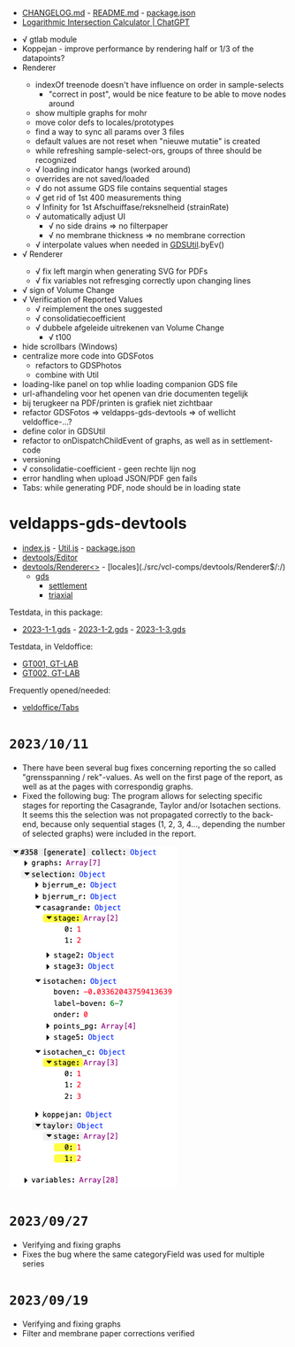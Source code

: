 * [CHANGELOG.md]() - [README.md]() - [package.json]()
* [Logarithmic Intersection Calculator | ChatGPT](https://chat.openai.com/c/67d5b1ca-d557-49fa-ba01-abd69f5cee30)

> 
* √ gtlab module
* Koppejan - improve performance by rendering half or 1/3 of the datapoints?
* Renderer<triaxial>
	* indexOf treenode doesn't have influence on order in sample-selects
		* "correct in post", would be nice feature to be able to move nodes around
	* show multiple graphs for mohr
	* move color defs to locales/prototypes
	* find a way to sync all params over 3 files
	* default values are not reset when "nieuwe mutatie" is created
	* while refreshing sample-select-ors, groups of three should be recognized
	* √ loading indicator hangs (worked around)
	* overrides are not saved/loaded
	* √ do not assume GDS file contains sequential stages
	* √ get rid of 1st 400 measurements thing
	* √ Infinity for 1st Afschuiffase/reksnelheid (strainRate)
	* √ automatically adjust UI
		* √ no side drains => no filterpaper
		* √ no membrane thickness => no membrane correction
	* √ interpolate values when needed in [GDSUtil](src/Util.js).byEv()
* √ Renderer<settlement>
	* √ fix left margin when generating SVG for PDFs
	* √ fix variables not refresging correctly upon changing lines
* √ sign of Volume Change
* √ Verification of Reported Values
	* √ reimplement the ones suggested
	* √ consolidatiecoefficient
	* √ dubbele afgeleide uitrekenen van Volume Change
		* √ t100
* hide scrollbars (Windows)
* centralize more code into GDSFotos
	* refactors to GDSPhotos
	* combine with Util
* loading-like panel on top whlie loading companion GDS file
* url-afhandeling voor het openen van drie documenten tegelijk
* bij terugkeer na PDF/printen is grafiek niet zichtbaar
* refactor GDSFotos => veldapps-gds-devtools => of wellicht veldoffice-...?
* define color in GDSUtil
* refactor to onDispatchChildEvent of graphs, as well as in settlement-code
* versioning
* √ consolidatie-coefficient - geen rechte lijn nog
* error handling when upload JSON/PDF gen fails
* Tabs<Document>: while generating PDF, node should be in loading state

# veldapps-gds-devtools

* [index.js](src/:) - [Util.js](src/:) - [package.json]()
* [devtools/Editor<gds>]((./src/vcl-comps/:))
* [devtools/Renderer<>](./src/vcl-comps/devtools/Renderer$/) - [locales](./src/vcl-comps/devtools/Renderer$/:/)
	* [gds](./src/vcl-comps/devtools/Renderer$/:.js)
		* [settlement](./src/vcl-comps/devtools/Renderer$/:.js)
		* [triaxial](./src/vcl-comps/devtools/Renderer$/:.js)

Testdata, in this package:

* [2023-1-1.gds](./testdata/:) - [2023-1-2.gds](./testdata/:) - [2023-1-3.gds](./testdata/:)

Testdata, in Veldoffice:

* [GT001, GT-LAB](https://veldoffice.nl/geografie/#/onderzoek/25772561/document)
* [GT002, GT-LAB](https://veldoffice.nl/geografie/#/onderzoek/29536725/document)

Frequently opened/needed:

* [veldoffice/Tabs<Document>]([])

# `2023/10/11` 

* There have been several bug fixes concerning reporting the so called "grensspanning / rek"-values. As well on the first page of the report, as well as at the pages with correspondig graphs.
* Fixed the following bug: The program allows for selecting specific stages for reporting the Casagrande, Taylor and/or Isotachen sections. It seems this the selection was not propagated correctly to the back-end, because only sequential stages (1, 2, 3, 4..., depending the number of selected graphs) were included in the report.

![20231011-082542-2BOTrG](https://raw.githubusercontent.com/relluf/screenshots/master/uPic/202310/20231011-082542-2BOTrG.png)

# `2023/09/27`

* Verifying and fixing graphs
* Fixes the bug where the same categoryField was used for multiple series

# `2023/09/19`

* Verifying and fixing graphs
* Filter and membrane paper corrections verified

